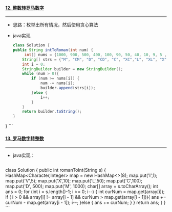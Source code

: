 #### [12. 整数转罗马数字](https://leetcode-cn.com/problems/integer-to-roman/)
---
- 思路：枚举出所有情况，然后使用贪心算法
- java实现

	```java
	class Solution {
    public String intToRoman(int num) {
         int[] nums = {1000, 900, 500, 400, 100, 90, 50, 40, 10, 9, 5 ,4, 1};
        String[] strs = {"M", "CM", "D", "CD", "C", "XC","L", "XL", "X", "IX", "V","IV", "I"};
        int i = 0;
        StringBuilder builder = new StringBuilder();
        while (num > 0){
            if (num >= nums[i]) {
                num -= nums[i];
                builder.append(strs[i]);
            }else {
                i++;
            }
        }
        return builder.toString();
    }
}
	```

#### [13. 罗马数字转整数](https://leetcode-cn.com/problems/roman-to-integer/)
---
- java实现：
	```java
class Solution {
    public int romanToInt(String s) {
    HashMap<Character,Integer> map = new HashMap<>(8);
        map.put('I',1);
        map.put('V',5);
        map.put('X',10);
        map.put('L',50);
        map.put('C',100);
        map.put('D', 500);
        map.put('M', 1000);
        char[] array = s.toCharArray();
        int ans = 0;
        for (int i = s.length()-1; i >= 0; i--) {
            int curNum =  map.get(array[i]);
            if ( i > 0 && array[i] != array[i - 1] && curNum > map.get(array[i - 1])){
                ans += curNum - map.get(array[i - 1]);
                i--;
            }else {
                ans += curNum;
            }
        }
        return ans;
    }
}
	```
	
